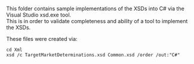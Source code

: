This folder contains sample implementations of the XSDs into C# via the Visual Studio xsd.exe tool.   
This is in order to validate completeness and ability of a tool to implement the XSDs.       
   
These files were created via:
```batch
cd Xml
xsd /c TargetMarketDeterminations.xsd Common.xsd /order /out:"C#"
```